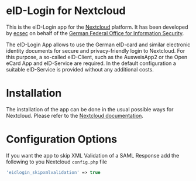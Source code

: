# eID-Login for Nextcloud
This is the eID-Login app for the [Nextcloud](https://nextcloud.com) platform.
It has been developed by [ecsec](https://ecsec.de) on behalf of the [German Federal Office for Information Security](https://www.bsi.bund.de/).

The eID-Login App allows to use the German eID-card and similar electronic identity documents for secure and privacy-friendly login to Nextcloud. For this purpose, a so-called eID-Client, such as the AusweisApp2 or the Open eCard App and eID-Service are required. In the default configuration a suitable eID-Service is provided without any additional costs.

# Installation
The installation of the app can be done in the usual possible ways for Nextcloud. Please refer to the [Nextcloud documentation](https://docs.nextcloud.com/server/latest/admin_manual/apps_management.html).

# Configuration Options
If you want the app to skip XML Validation of a SAML Response add the following to you Nextcloud `config.php` file
```php
'eidlogin_skipxmlvalidation' => true
```
